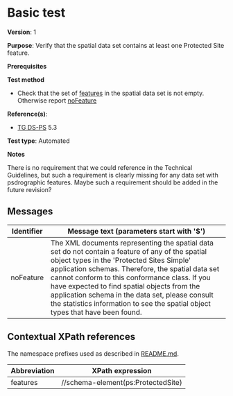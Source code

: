 # Basic test

**Version**: 1

**Purpose**: Verify that the spatial data set contains at least one Protected Site feature.

**Prerequisites**

**Test method**

* Check that the set of [features](#features) in the spatial data set is not empty. Otherwise report [noFeature](#noFeature)

**Reference(s)**: 

* [TG DS-PS](http://inspire.ec.europa.eu/id/ats/data-ps/3.2/ps-gml/README#ref_TG_DS_PS) 5.3

**Test type**: Automated

**Notes**

There is no requirement that we could reference in the Technical Guidelines, but such a requirement is clearly missing for any data set with psdrographic features. Maybe such a requirement should be added in the future revision?

## Messages

Identifier  |  Message text (parameters start with '$')
----------- | -------------------------------------------------------------------------
noFeature <a name="noFeature"/>  |  	The XML documents representing the spatial data set do not contain a feature of any of the spatial object types in the 'Protected Sites Simple' application schemas. Therefore, the spatial data set cannot conform to this conformance class. If you have expected to find spatial objects from the application schema in the data set, please consult the statistics information to see the spatial object types that have been found.

## Contextual XPath references

The namespace prefixes used as described in [README.md](http://inspire.ec.europa.eu/id/ats/data-ps/3.2/ps-gml/README#namespaces).

Abbreviation                                          |  XPath expression
----------------------------------------------------- | ------------------------------------------------------------------
features <a name="features"></a>   |  //schema-element(ps:ProtectedSite)